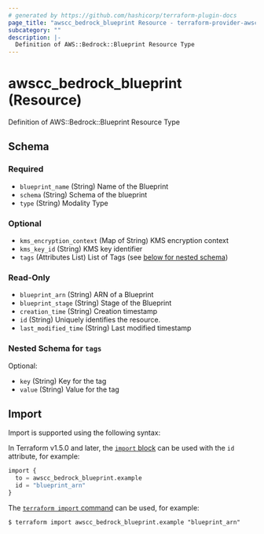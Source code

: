 ```yaml
---
# generated by https://github.com/hashicorp/terraform-plugin-docs
page_title: "awscc_bedrock_blueprint Resource - terraform-provider-awscc"
subcategory: ""
description: |-
  Definition of AWS::Bedrock::Blueprint Resource Type
---
```


# awscc_bedrock_blueprint (Resource)

Definition of AWS::Bedrock::Blueprint Resource Type



<!-- schema generated by tfplugindocs -->
## Schema

### Required

- `blueprint_name` (String) Name of the Blueprint
- `schema` (String) Schema of the blueprint
- `type` (String) Modality Type

### Optional

- `kms_encryption_context` (Map of String) KMS encryption context
- `kms_key_id` (String) KMS key identifier
- `tags` (Attributes List) List of Tags (see [below for nested schema](#nestedatt--tags))

### Read-Only

- `blueprint_arn` (String) ARN of a Blueprint
- `blueprint_stage` (String) Stage of the Blueprint
- `creation_time` (String) Creation timestamp
- `id` (String) Uniquely identifies the resource.
- `last_modified_time` (String) Last modified timestamp

<a id="nestedatt--tags"></a>
### Nested Schema for `tags`

Optional:

- `key` (String) Key for the tag
- `value` (String) Value for the tag

## Import

Import is supported using the following syntax:

In Terraform v1.5.0 and later, the [`import` block](https://developer.hashicorp.com/terraform/language/import) can be used with the `id` attribute, for example:

```terraform
import {
  to = awscc_bedrock_blueprint.example
  id = "blueprint_arn"
}
```

The [`terraform import` command](https://developer.hashicorp.com/terraform/cli/commands/import) can be used, for example:

```shell
$ terraform import awscc_bedrock_blueprint.example "blueprint_arn"
```
